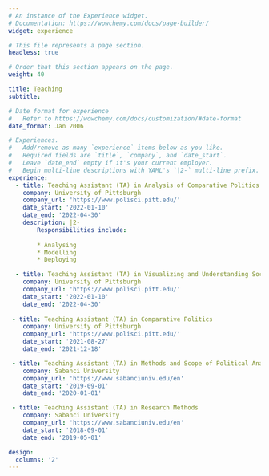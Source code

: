 ```yaml
---
# An instance of the Experience widget.
# Documentation: https://wowchemy.com/docs/page-builder/
widget: experience

# This file represents a page section.
headless: true

# Order that this section appears on the page.
weight: 40

title: Teaching
subtitle:

# Date format for experience
#   Refer to https://wowchemy.com/docs/customization/#date-format
date_format: Jan 2006

# Experiences.
#   Add/remove as many `experience` items below as you like.
#   Required fields are `title`, `company`, and `date_start`.
#   Leave `date_end` empty if it's your current employer.
#   Begin multi-line descriptions with YAML's `|2-` multi-line prefix.
experience:  
  - title: Teaching Assistant (TA) in Analysis of Comparative Politics
    company: University of Pittsburgh
    company_url: 'https://www.polisci.pitt.edu/'
    date_start: '2022-01-10'
    date_end: '2022-04-30'
    description: |2-
        Responsibilities include:
        
        * Analysing
        * Modelling
        * Deploying

  - title: Teaching Assistant (TA) in Visualizing and Understanding Social Data
    company: University of Pittsburgh
    company_url: 'https://www.polisci.pitt.edu/'
    date_start: '2022-01-10'
    date_end: '2022-04-30'
    
 - title: Teaching Assistant (TA) in Comparative Politics
    company: University of Pittsburgh
    company_url: 'https://www.polisci.pitt.edu/'
    date_start: '2021-08-27'
    date_end: '2021-12-18'

 - title: Teaching Assistant (TA) in Methods and Scope of Political Analysis
    company: Sabanci University
    company_url: 'https://www.sabanciuniv.edu/en'
    date_start: '2019-09-01'
    date_end: '2020-01-01'

 - title: Teaching Assistant (TA) in Research Methods
    company: Sabanci University
    company_url: 'https://www.sabanciuniv.edu/en'
    date_start: '2018-09-01'
    date_end: '2019-05-01'

design:
  columns: '2'
---
```

